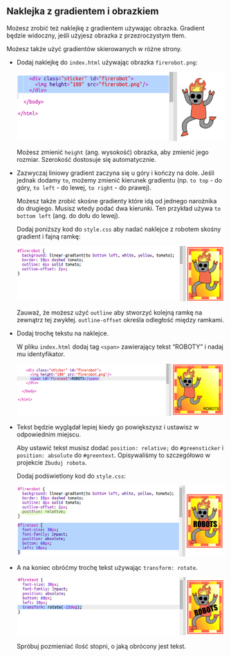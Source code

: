 ## Naklejka z gradientem i obrazkiem

Możesz zrobić też naklejkę z gradientem używając obrazka. Gradient będzie widoczny, jeśli użyjesz obrazka z przezroczystym tłem.

Możesz także użyć gradientów skierowanych w różne strony.

+ Dodaj naklejkę do `index.html` używając obrazka `firerobot.png`:
    
    ![screenshot](images/stickers-fire-html.png)
    
    Możesz zmienić `height` (ang. wysokość) obrazka, aby zmienić jego rozmiar. Szerokość dostosuje się automatycznie.

+ Zazwyczaj liniowy gradient zaczyna się u góry i kończy na dole. Jeśli jednak dodamy `to`, możemy zmienić kierunek gradientu (np. `to top` - do góry, `to left` - do lewej, `to right` - do prawej).
    
    Możesz także zrobić skośne gradienty które idą od jednego narożnika do drugiego. Musisz wtedy podać dwa kierunki. Ten przykład używa `to bottom left` (ang. do dołu do lewej).
    
    Dodaj poniższy kod do `style.css` aby nadać naklejce z robotem skośny gradient i fajną ramkę:
    
    ![screenshot](images/stickers-fire-gradient.png)
    
    Zauważ, że możesz użyć `outline` aby stworzyć kolejną ramkę na zewnątrz tej zwykłej. `outline-offset` określa odległość między ramkami.

+ Dodaj trochę tekstu na naklejce.
    
    W pliku `index.html` dodaj tag `<span>` zawierający tekst “ROBOTY” i nadaj mu identyfikator.
    
    ![screenshot](images/stickers-fire-span.png)

+ Tekst będzie wyglądał lepiej kiedy go powiększysz i ustawisz w odpowiednim miejscu.
    
    Aby ustawić tekst musisz dodać `position: relative;` do `#greensticker` i `position: absolute` do `#greentext`. Opisywaliśmy to szczegółowo w projekcie `Zbuduj robota`.
    
    Dodaj podświetlony kod do `style.css`:
    
    ![screenshot](images/stickers-fire-text-style.png)

+ A na koniec obróćmy trochę tekst używając `transform: rotate`.
    
    ![screenshot](images/stickers-fire-rotate.png)
    
    Spróbuj pozmieniać ilość stopni, o jaką obrócony jest tekst.